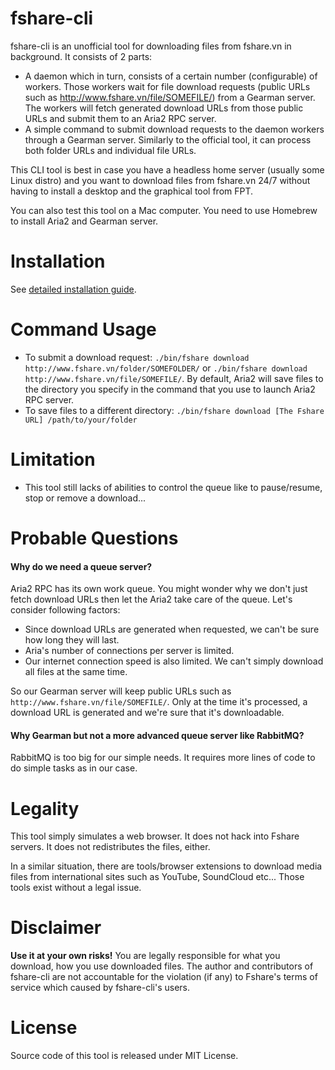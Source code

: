 # fshare-cli
fshare-cli is an unofficial tool for downloading files from fshare.vn in background. It consists of 2 parts:

- A daemon which in turn, consists of a certain number (configurable) of workers. Those workers wait for file download requests (public URLs such as http://www.fshare.vn/file/SOMEFILE/) from a Gearman server. The workers will fetch generated download URLs from those public URLs and submit them to an Aria2 RPC server.
- A simple command to submit download requests to the daemon workers through a Gearman server. Similarly to the official tool, it can process both folder URLs and individual file URLs.

This CLI tool is best in case you have a headless home server (usually some Linux distro) and you want to download files from fshare.vn 24/7 without having to install a desktop and the graphical tool from FPT.

You can also test this tool on a Mac computer. You need to use Homebrew to install Aria2 and Gearman server.

# Installation
See [detailed installation guide](./INSTALL.md).

# Command Usage
- To submit a download request: `./bin/fshare download http://www.fshare.vn/folder/SOMEFOLDER/` or `./bin/fshare download http://www.fshare.vn/file/SOMEFILE/`. By default, Aria2 will save files to the directory you specify in the command that you use to launch Aria2 RPC server.
- To save files to a different directory: `./bin/fshare download [The Fshare URL] /path/to/your/folder`

# Limitation
- This tool still lacks of abilities to control the queue like to pause/resume, stop or remove a download...

# Probable Questions
#### Why do we need a queue server?
Aria2 RPC has its own work queue. You might wonder why we don't just fetch download URLs then let the Aria2 take care of the queue. Let's consider following factors:

- Since download URLs are generated when requested, we can't be sure how long they will last.
- Aria's number of connections per server is limited.
- Our internet connection speed is also limited. We can't simply download all files at the same time.

So our Gearman server will keep public URLs such as `http://www.fshare.vn/file/SOMEFILE/`. Only at the time it's processed, a download URL is generated and we're sure that it's downloadable.

#### Why Gearman but not a more advanced queue server like RabbitMQ?
RabbitMQ is too big for our simple needs. It requires more lines of code to do simple tasks as in our case.

# Legality
This tool simply simulates a web browser. It does not hack into Fshare servers. It does not redistributes the files, either.

In a similar situation, there are tools/browser extensions to download media files from international sites such as YouTube, SoundCloud etc... Those tools exist without a legal issue.

# Disclaimer
**Use it at your own risks!** You are legally responsible for what you download, how you use downloaded files. The author and contributors of fshare-cli are not accountable for the violation (if any) to Fshare's terms of service which caused by fshare-cli's users.

# License
Source code of this tool is released under MIT License.
